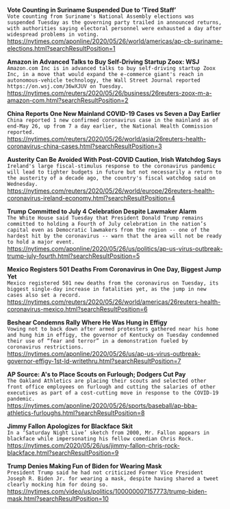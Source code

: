 **Vote Counting in Suriname Suspended Due to ‘Tired Staff’**\
`Vote counting from Suriname's National Assembly elections was suspended Tuesday as the governing party trailed in announced returns, with authorities saying electoral personnel were exhausted a day after widespread problems in voting.`\
https://nytimes.com/aponline/2020/05/26/world/americas/ap-cb-suriname-elections.html?searchResultPosition=1

**Amazon in Advanced Talks to Buy Self-Driving Startup Zoox: WSJ**\
`Amazon.com Inc is in advanced talks to buy self-driving startup Zoox Inc, in a move that would expand the e-commerce giant's reach in autonomous-vehicle technology, the Wall Street Journal reported https://on.wsj.com/36wXJUV on Tuesday. `\
https://nytimes.com/reuters/2020/05/26/business/26reuters-zoox-m-a-amazon-com.html?searchResultPosition=2

**China Reports One New Mainland COVID-19 Cases vs Seven a Day Earlier**\
`China reported 1 new confirmed coronavirus case in the mainland as of end-May 26, up from 7 a day earlier, the National Health Commission reported.`\
https://nytimes.com/reuters/2020/05/26/world/asia/26reuters-health-coronavirus-china-cases.html?searchResultPosition=3

**Austerity Can Be Avoided With Post-COVID Caution, Irish Watchdog Says**\
`Ireland's large fiscal-stimulus response to the coronavirus pandemic will lead to tighter budgets in future but not necessarily a return to the austerity of a decade ago, the country's fiscal watchdog said on Wednesday.`\
https://nytimes.com/reuters/2020/05/26/world/europe/26reuters-health-coronavirus-ireland-economy.html?searchResultPosition=4

**Trump Committed to July 4 Celebration Despite Lawmaker Alarm**\
`The White House said Tuesday that President Donald Trump remains committed to holding a Fourth of July celebration in the nation’s capital even as Democratic lawmakers from the region -- one of the hardest hit by the coronavirus -- warn that the area will not be ready to hold a major event.`\
https://nytimes.com/aponline/2020/05/26/us/politics/ap-us-virus-outbreak-trump-july-fourth.html?searchResultPosition=5

**Mexico Registers 501 Deaths From Coronavirus in One Day, Biggest Jump Yet**\
`Mexico registered 501 new deaths from the coronavirus on Tuesday, its biggest single-day increase in fatalities yet, as the jump in new cases also set a record.`\
https://nytimes.com/reuters/2020/05/26/world/americas/26reuters-health-coronavirus-mexico.html?searchResultPosition=6

**Beshear Condemns Rally Where He Was Hung in Effigy**\
`Vowing not to back down after armed protesters gathered near his home and hung him in effigy, the governor of Kentucky on Tuesday condemned their use of “fear and terror” in a demonstration fueled by coronavirus restrictions.`\
https://nytimes.com/aponline/2020/05/26/us/ap-us-virus-outbreak-governor-effigy-1st-ld-writethru.html?searchResultPosition=7

**AP Source: A's to Place Scouts on Furlough; Dodgers Cut Pay**\
`The Oakland Athletics are placing their scouts and selected other front office employees on furlough and cutting the salaries of other executives as part of a cost-cutting move in response to the COVID-19 pandemic.`\
https://nytimes.com/aponline/2020/05/26/sports/baseball/ap-bba-athletics-furloughs.html?searchResultPosition=8

**Jimmy Fallon Apologizes for Blackface Skit**\
`In a ‘Saturday Night Live’ sketch from 2000, Mr. Fallon appears in blackface while impersonating his fellow comedian Chris Rock.`\
https://nytimes.com/2020/05/26/us/jimmy-fallon-chris-rock-blackface.html?searchResultPosition=9

**Trump Denies Making Fun of Biden for Wearing Mask**\
`President Trump said he had not criticized Former Vice President Joseph R. Biden Jr. for wearing a mask, despite having shared a tweet clearly mocking him for doing so.`\
https://nytimes.com/video/us/politics/100000007157773/trump-biden-mask.html?searchResultPosition=10

